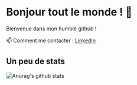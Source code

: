 # Bonjour tout le monde ! :wave:

Bienvenue dans mon humble github ! 

📫 Comment me contacter : [LinkedIn](https://www.linkedin.com/in/alexis-cabillic/)

## Un peu de stats 

![Anurag's github stats](https://github-readme-stats.vercel.app/api?username=alissone-neyret&count_private=true&show_icons=true&theme=radical)
